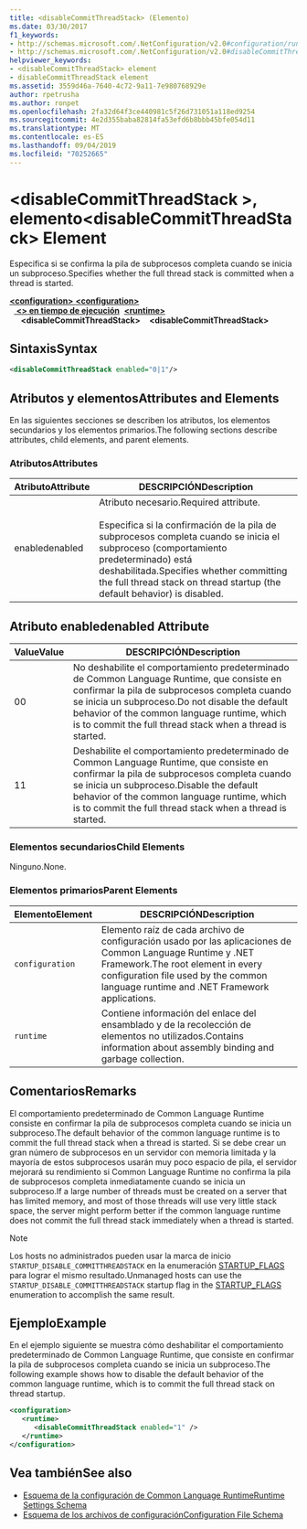 ```yaml
---
title: <disableCommitThreadStack> (Elemento)
ms.date: 03/30/2017
f1_keywords:
- http://schemas.microsoft.com/.NetConfiguration/v2.0#configuration/runtime/disableCommitThreadStack
- http://schemas.microsoft.com/.NetConfiguration/v2.0#disableCommitThreadStack
helpviewer_keywords:
- <disableCommitThreadStack> element
- disableCommitThreadStack element
ms.assetid: 3559d46a-7640-4c72-9a11-7e980768929e
author: rpetrusha
ms.author: ronpet
ms.openlocfilehash: 2fa32d64f3ce440981c5f26d731051a118ed9254
ms.sourcegitcommit: 4e2d355baba82814fa53efd6b8bbb45bfe054d11
ms.translationtype: MT
ms.contentlocale: es-ES
ms.lasthandoff: 09/04/2019
ms.locfileid: "70252665"
---
```

# <a name="disablecommitthreadstack-element"></a><span data-ttu-id="95195-102">\<disableCommitThreadStack >, elemento</span><span class="sxs-lookup"><span data-stu-id="95195-102">\<disableCommitThreadStack> Element</span></span>
<span data-ttu-id="95195-103">Especifica si se confirma la pila de subprocesos completa cuando se inicia un subproceso.</span><span class="sxs-lookup"><span data-stu-id="95195-103">Specifies whether the full thread stack is committed when a thread is started.</span></span>  
  
<span data-ttu-id="95195-104">[ **\<configuration>** ](../configuration-element.md)</span><span class="sxs-lookup"><span data-stu-id="95195-104">[**\<configuration>**](../configuration-element.md)</span></span>\
<span data-ttu-id="95195-105">&nbsp;&nbsp;[ **\<> en tiempo de ejecución**](runtime-element.md)</span><span class="sxs-lookup"><span data-stu-id="95195-105">&nbsp;&nbsp;[**\<runtime>**](runtime-element.md)</span></span>\
<span data-ttu-id="95195-106">&nbsp;&nbsp;&nbsp;&nbsp; **\<disableCommitThreadStack>**</span><span class="sxs-lookup"><span data-stu-id="95195-106">&nbsp;&nbsp;&nbsp;&nbsp;**\<disableCommitThreadStack>**</span></span>  
  
## <a name="syntax"></a><span data-ttu-id="95195-107">Sintaxis</span><span class="sxs-lookup"><span data-stu-id="95195-107">Syntax</span></span>  
  
```xml  
<disableCommitThreadStack enabled="0|1"/>  
```  
  
## <a name="attributes-and-elements"></a><span data-ttu-id="95195-108">Atributos y elementos</span><span class="sxs-lookup"><span data-stu-id="95195-108">Attributes and Elements</span></span>  
 <span data-ttu-id="95195-109">En las siguientes secciones se describen los atributos, los elementos secundarios y los elementos primarios.</span><span class="sxs-lookup"><span data-stu-id="95195-109">The following sections describe attributes, child elements, and parent elements.</span></span>  
  
### <a name="attributes"></a><span data-ttu-id="95195-110">Atributos</span><span class="sxs-lookup"><span data-stu-id="95195-110">Attributes</span></span>  
  
|<span data-ttu-id="95195-111">Atributo</span><span class="sxs-lookup"><span data-stu-id="95195-111">Attribute</span></span>|<span data-ttu-id="95195-112">DESCRIPCIÓN</span><span class="sxs-lookup"><span data-stu-id="95195-112">Description</span></span>|  
|---------------|-----------------|  
|<span data-ttu-id="95195-113">enabled</span><span class="sxs-lookup"><span data-stu-id="95195-113">enabled</span></span>|<span data-ttu-id="95195-114">Atributo necesario.</span><span class="sxs-lookup"><span data-stu-id="95195-114">Required attribute.</span></span><br /><br /> <span data-ttu-id="95195-115">Especifica si la confirmación de la pila de subprocesos completa cuando se inicia el subproceso (comportamiento predeterminado) está deshabilitada.</span><span class="sxs-lookup"><span data-stu-id="95195-115">Specifies whether committing the full thread stack on thread startup (the default behavior) is disabled.</span></span>|  
  
## <a name="enabled-attribute"></a><span data-ttu-id="95195-116">Atributo enabled</span><span class="sxs-lookup"><span data-stu-id="95195-116">enabled Attribute</span></span>  
  
|<span data-ttu-id="95195-117">Value</span><span class="sxs-lookup"><span data-stu-id="95195-117">Value</span></span>|<span data-ttu-id="95195-118">DESCRIPCIÓN</span><span class="sxs-lookup"><span data-stu-id="95195-118">Description</span></span>|  
|-----------|-----------------|  
|<span data-ttu-id="95195-119">0</span><span class="sxs-lookup"><span data-stu-id="95195-119">0</span></span>|<span data-ttu-id="95195-120">No deshabilite el comportamiento predeterminado de Common Language Runtime, que consiste en confirmar la pila de subprocesos completa cuando se inicia un subproceso.</span><span class="sxs-lookup"><span data-stu-id="95195-120">Do not disable the default behavior of the common language runtime, which is to commit the full thread stack when a thread is started.</span></span>|  
|<span data-ttu-id="95195-121">1</span><span class="sxs-lookup"><span data-stu-id="95195-121">1</span></span>|<span data-ttu-id="95195-122">Deshabilite el comportamiento predeterminado de Common Language Runtime, que consiste en confirmar la pila de subprocesos completa cuando se inicia un subproceso.</span><span class="sxs-lookup"><span data-stu-id="95195-122">Disable the default behavior of the common language runtime, which is to commit the full thread stack when a thread is started.</span></span>|  
  
### <a name="child-elements"></a><span data-ttu-id="95195-123">Elementos secundarios</span><span class="sxs-lookup"><span data-stu-id="95195-123">Child Elements</span></span>  
 <span data-ttu-id="95195-124">Ninguno.</span><span class="sxs-lookup"><span data-stu-id="95195-124">None.</span></span>  
  
### <a name="parent-elements"></a><span data-ttu-id="95195-125">Elementos primarios</span><span class="sxs-lookup"><span data-stu-id="95195-125">Parent Elements</span></span>  
  
|<span data-ttu-id="95195-126">Elemento</span><span class="sxs-lookup"><span data-stu-id="95195-126">Element</span></span>|<span data-ttu-id="95195-127">DESCRIPCIÓN</span><span class="sxs-lookup"><span data-stu-id="95195-127">Description</span></span>|  
|-------------|-----------------|  
|`configuration`|<span data-ttu-id="95195-128">Elemento raíz de cada archivo de configuración usado por las aplicaciones de Common Language Runtime y .NET Framework.</span><span class="sxs-lookup"><span data-stu-id="95195-128">The root element in every configuration file used by the common language runtime and .NET Framework applications.</span></span>|  
|`runtime`|<span data-ttu-id="95195-129">Contiene información del enlace del ensamblado y de la recolección de elementos no utilizados.</span><span class="sxs-lookup"><span data-stu-id="95195-129">Contains information about assembly binding and garbage collection.</span></span>|  
  
## <a name="remarks"></a><span data-ttu-id="95195-130">Comentarios</span><span class="sxs-lookup"><span data-stu-id="95195-130">Remarks</span></span>  
 <span data-ttu-id="95195-131">El comportamiento predeterminado de Common Language Runtime consiste en confirmar la pila de subprocesos completa cuando se inicia un subproceso.</span><span class="sxs-lookup"><span data-stu-id="95195-131">The default behavior of the common language runtime is to commit the full thread stack when a thread is started.</span></span> <span data-ttu-id="95195-132">Si se debe crear un gran número de subprocesos en un servidor con memoria limitada y la mayoría de estos subprocesos usarán muy poco espacio de pila, el servidor mejorará su rendimiento si Common Language Runtime no confirma la pila de subprocesos completa inmediatamente cuando se inicia un subproceso.</span><span class="sxs-lookup"><span data-stu-id="95195-132">If a large number of threads must be created on a server that has limited memory, and most of those threads will use very little stack space, the server might perform better if the common language runtime does not commit the full thread stack immediately when a thread is started.</span></span>  
  
> [!NOTE]
> <span data-ttu-id="95195-133">Los hosts no administrados pueden usar la marca de inicio `STARTUP_DISABLE_COMMITTHREADSTACK` en la enumeración [STARTUP_FLAGS](../../../unmanaged-api/hosting/startup-flags-enumeration.md) para lograr el mismo resultado.</span><span class="sxs-lookup"><span data-stu-id="95195-133">Unmanaged hosts can use the `STARTUP_DISABLE_COMMITTHREADSTACK` startup flag in the [STARTUP_FLAGS](../../../unmanaged-api/hosting/startup-flags-enumeration.md) enumeration to accomplish the same result.</span></span>  
  
## <a name="example"></a><span data-ttu-id="95195-134">Ejemplo</span><span class="sxs-lookup"><span data-stu-id="95195-134">Example</span></span>  
 <span data-ttu-id="95195-135">En el ejemplo siguiente se muestra cómo deshabilitar el comportamiento predeterminado de Common Language Runtime, que consiste en confirmar la pila de subprocesos completa cuando se inicia un subproceso.</span><span class="sxs-lookup"><span data-stu-id="95195-135">The following example shows how to disable the default behavior of the common language runtime, which is to commit the full thread stack on thread startup.</span></span>  
  
```xml  
<configuration>  
   <runtime>  
      <disableCommitThreadStack enabled="1" />  
   </runtime>  
</configuration>  
```  
  
## <a name="see-also"></a><span data-ttu-id="95195-136">Vea también</span><span class="sxs-lookup"><span data-stu-id="95195-136">See also</span></span>

- [<span data-ttu-id="95195-137">Esquema de la configuración de Common Language Runtime</span><span class="sxs-lookup"><span data-stu-id="95195-137">Runtime Settings Schema</span></span>](index.md)
- [<span data-ttu-id="95195-138">Esquema de los archivos de configuración</span><span class="sxs-lookup"><span data-stu-id="95195-138">Configuration File Schema</span></span>](../index.md)
